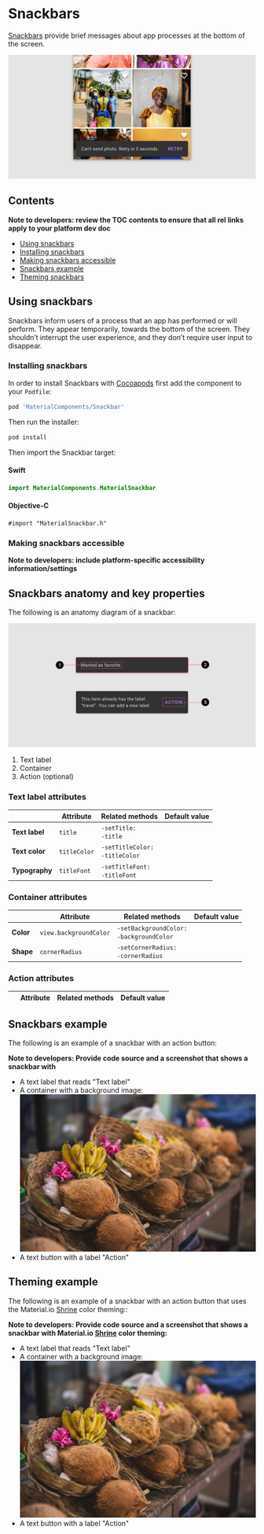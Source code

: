 <!--docs:
title: "Material Snackbars"
layout: detail
section: components
excerpt: "Snackbars provide brief messages about app processes at the bottom of the screen."
iconId: 
path: /catalog/Snackbars/
-->

# Snackbars

[Snackbars](https://material.io/components/snackbars) provide brief messages about app processes at the bottom of the screen.

![Snackbars hero image](assets/snackbars-hero.png)

## Contents

**Note to developers: review the TOC contents to ensure that all rel links apply to your platform dev doc**

* [Using snackbars](#using-snackbars)
* [Installing snackbars](#installing-snackbars)
* [Making snackbars accessible](#making-snackbars-accessible)
* [Snackbars example](#snackbar-example)
* [Theming snackbars](#theming-snackbars)

## Using snackbars

Snackbars inform users of a process that an app has performed or will perform. They appear temporarily, towards the bottom of the screen. They shouldn’t interrupt the user experience, and they don’t require user input to disappear.

### Installing snackbars

In order to install Snackbars with [Cocoapods](https://guides.cocoapods.org/using/getting-started.html) first add the component to your `Podfile`:

```bash
pod 'MaterialComponents/Snackbar'
```

Then run the installer:

```bash
pod install
```

Then import the Snackbar target:


<!--<div class="material-code-render" markdown="1">-->

#### Swift
```swift
import MaterialComponents.MaterialSnackbar
```

#### Objective-C
```objc
#import "MaterialSnackbar.h"
```
<!--</div>-->

### Making snackbars accessible

**Note to developers: include platform-specific accessibility information/settings**

## Snackbars anatomy and key properties

The following is an anatomy diagram of a snackbar:

![Snackbar anatomy diagram](assets/snackbars-anatomy.png)

1. Text label
1. Container
1. Action (optional)

### Text label attributes

&nbsp;         | **Attribute**            | **Related methods**              | **Default value**
-------------- | ------------------------ | -------------------------------- | -----------------
**Text label** | `title`                  | `-setTitle:`<br/>`-title`        |
**Text color** | `titleColor`             | `-setTitleColor:`<br/>`-titleColor` |
**Typography** | `titleFont`              | `-setTitleFont:`<br/> `-titleFont` |



### Container attributes

&nbsp;                | **Attribute**             | **Related methods**                                    | **Default value**
----------------------| --------------------------| ------------------------------------------------------ | -----------------
**Color**             | `view.backgroundColor`    | `-setBackgroundColor:` <br/> `-backgroundColor`   | 
**Shape**             | `cornerRadius`            | `-setCornerRadius:` <br/> `-cornerRadius`              |

### Action attributes

&nbsp;                | **Attribute**             | **Related methods**                                    | **Default value**
----------------------| --------------------------| ------------------------------------------------------ | -----------------

## Snackbars example

The following is an example of a snackbar with an action button:

**Note to developers: Provide code source and a screenshot that shows a snackbar with**

* A text label that reads "Text label"
* A container with a background image:
    ![example background image](assets/snackbar-background.jpg)
* A text button with a label "Action"

## Theming example

The following is an example of a snackbar with an action button that uses the Material.io [Shrine](https://material.io/design/material-studies/shrine.html) color theming::

**Note to developers: Provide code source and a screenshot that shows a snackbar with Material.io [Shrine](https://material.io/design/material-studies/shrine.html) color theming:**

* A text label that reads "Text label"
* A container with a background image:
    ![example background image](assets/snackbar-background.jpg)
* A text button with a label "Action"
